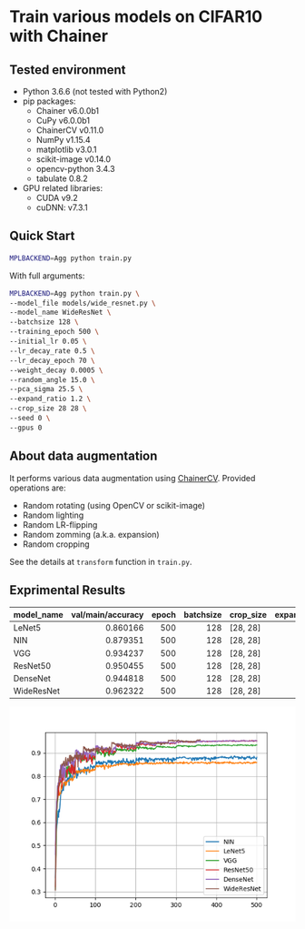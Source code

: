 # Train various models on CIFAR10 with Chainer

## Tested environment

- Python 3.6.6 (not tested with Python2)
- pip packages:
    - Chainer v6.0.0b1
    - CuPy v6.0.0b1
    - ChainerCV v0.11.0
    - NumPy v1.15.4
    - matplotlib v3.0.1
    - scikit-image v0.14.0
    - opencv-python 3.4.3
    - tabulate 0.8.2
- GPU related libraries:
    - CUDA v9.2
    - cuDNN: v7.3.1

## Quick Start

```bash
MPLBACKEND=Agg python train.py
```

With full arguments:

```bash
MPLBACKEND=Agg python train.py \
--model_file models/wide_resnet.py \
--model_name WideResNet \
--batchsize 128 \
--training_epoch 500 \
--initial_lr 0.05 \
--lr_decay_rate 0.5 \
--lr_decay_epoch 70 \
--weight_decay 0.0005 \
--random_angle 15.0 \
--pca_sigma 25.5 \
--expand_ratio 1.2 \
--crop_size 28 28 \
--seed 0 \
--gpus 0 
```

## About data augmentation

It performs various data augmentation using [ChainerCV](https://github.com/chainer/chainercv). Provided operations are:

- Random rotating (using OpenCV or scikit-image)
- Random lighting
- Random LR-flipping
- Random zomming (a.k.a. expansion)
- Random cropping

See the details at `transform` function in `train.py`.

## Exprimental Results

| model_name   |   val/main/accuracy |   epoch |   batchsize | crop_size   |   expand_ratio |   pca_sigma |   random_angle |   weight_decay |   initial_lr |   lr_decay_rate |   lr_decay_epoch |
|:-------------|--------------------:|--------:|------------:|:------------|---------------:|------------:|---------------:|---------------:|-------------:|----------------:|-----------------:|
| LeNet5      |            0.860166 |     500 |         128 | [28, 28]    |            1.2 |        25.5 |             15 |         0.0005 |         0.01 |             0.5 |               50 |
| NIN          |            0.879351 |     500 |         128 | [28, 28]    |            1.2 |        25.5 |             15 |         0.0005 |         0.01 |             0.5 |              100 |
| VGG          |            0.934237 |     500 |         128 | [28, 28]    |            1.2 |        25.5 |             15 |         0.0005 |         0.05 |             0.5 |               50 |
| ResNet50     |            0.950455 |     500 |         128 | [28, 28]    |            1.2 |        25.5 |             15 |         0.0005 |         0.05 |             0.5 |               50 |
| DenseNet     |            0.944818 |     500 |         128 | [28, 28]    |            1.2 |        25.5 |             15 |         0.0005 |         0.05 |             0.5 |               50 |
| WideResNet   |            0.962322 |     500 |         128 | [28, 28]    |            1.2 |        25.5 |             15 |         0.0005 |         0.05 |             0.5 |               70 |

![](compare.png)
